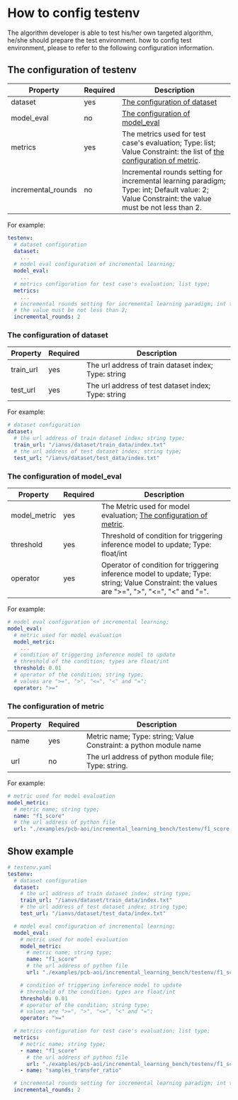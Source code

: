 # How to config testenv

The algorithm developer is able to test his/her own targeted algorithm, he/she should prepare the test environment.
how to config test environment, please to refer to the following configuration information.

## The configuration of testenv

| Property | Required | Description |
|----------|----------|-------------|
|dataset|yes|[The configuration of dataset](#id1)|
|model_eval|no|[The configuration of model_eval](#id2)
|metrics|yes|The metrics used for test case's evaluation; Type: list; Value Constraint: the list of [the configuration of metric](#id3).|
|incremental_rounds|no|Incremental rounds setting for incremental learning paradigm; Type: int; Default value: 2; Value Constraint: the value must be not less than 2. |

For example:

```yaml
testenv:
  # dataset configuration
  dataset:
    ...
  # model eval configuration of incremental learning;
  model_eval:
    ...
  # metrics configuration for test case's evaluation; list type;
  metrics:
    ...
  # incremental rounds setting for incremental learning paradigm; int type; default value is 2;
  # the value must be not less than 2;
  incremental_rounds: 2
```

### The configuration of dataset

| Property | Required | Description |
|----------|----------|-------------|
|train_url|yes|The url address of train dataset index; Type: string|
|test_url|yes|The url address of test dataset index; Type: string|

For example:

```yaml
# dataset configuration
dataset:
  # the url address of train dataset index; string type;
  train_url: "/ianvs/dataset/train_data/index.txt"
  # the url address of test dataset index; string type;
  test_url: "/ianvs/dataset/test_data/index.txt"
```

### The configuration of model_eval

| Property | Required | Description |
|----------|----------|-------------|
|model_metric|yes|The Metric used for model evaluation; [The configuration of metric](#id4).|
|threshold|yes|Threshold of condition for triggering inference model to update; Type: float/int|
|operator|yes|Operator of condition for triggering inference model to update; Type: string; Value Constraint: the values are ">=", ">", "<=", "<" and "=".|

For example:

```yaml
# model eval configuration of incremental learning;
model_eval:
  # metric used for model evaluation
  model_metric:
    ...
  # condition of triggering inference model to update
  # threshold of the condition; types are float/int
  threshold: 0.01
  # operator of the condition; string type;
  # values are ">=", ">", "<=", "<" and "=";
  operator: ">="
```

### The configuration of metric

| Property | Required | Description |
|----------|----------|-------------|
|name|yes|Metric name; Type: string; Value Constraint: a python module name|
|url|no|The url address of python module file; Type: string.|

For example:

```yaml
# metric used for model evaluation
model_metric:
  # metric name; string type;
  name: "f1_score"
  # the url address of python file
  url: "./examples/pcb-aoi/incremental_learning_bench/testenv/f1_score.py"
```

## Show example

```yaml
# testenv.yaml
testenv:
  # dataset configuration
  dataset:
    # the url address of train dataset index; string type;
    train_url: "/ianvs/dataset/train_data/index.txt"
    # the url address of test dataset index; string type;
    test_url: "/ianvs/dataset/test_data/index.txt"

  # model eval configuration of incremental learning;
  model_eval:
    # metric used for model evaluation
    model_metric:
      # metric name; string type;
      name: "f1_score"
      # the url address of python file
      url: "./examples/pcb-aoi/incremental_learning_bench/testenv/f1_score.py"

    # condition of triggering inference model to update
    # threshold of the condition; types are float/int
    threshold: 0.01
    # operator of the condition; string type;
    # values are ">=", ">", "<=", "<" and "=";
    operator: ">="

  # metrics configuration for test case's evaluation; list type;
  metrics:
    # metric name; string type;
    - name: "f1_score"
      # the url address of python file
      url: "./examples/pcb-aoi/incremental_learning_bench/testenv/f1_score.py"
    - name: "samples_transfer_ratio"

  # incremental rounds setting for incremental learning paradigm; int type; default value is 2;
  incremental_rounds: 2
```





